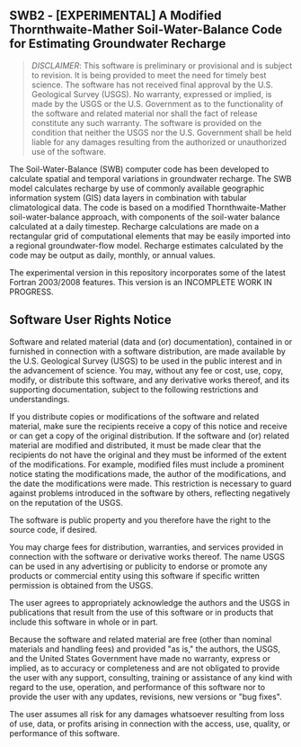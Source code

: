 SWB2 - [EXPERIMENTAL] A Modified Thornthwaite-Mather Soil-Water-Balance Code for Estimating Groundwater Recharge
------------------------------------------------------------------------------------------------

>*DISCLAIMER*: This software is preliminary or provisional and is subject to revision. It is being provided to meet the need for timely best science. The software has not received final approval by the U.S. Geological Survey (USGS). No warranty, expressed or implied, is made by the USGS or the U.S. Government as to the functionality of the software and related material nor shall the fact of release constitute any such warranty. The software is provided on the condition that neither the USGS nor the U.S. Government shall be held liable for any damages resulting from the authorized or unauthorized use of the software. 

The Soil-Water-Balance (SWB) computer code has been developed to calculate spatial and temporal
 variations in groundwater recharge. The SWB model calculates recharge by use of commonly available 
 geographic information system (GIS) data layers in combination with tabular climatological data.
The code is based on a modified Thornthwaite-Mather soil-water-balance approach, with 
components of the soil-water balance calculated at a daily timestep. 
Recharge calculations are made on a rectangular grid of computational elements that may be 
easily imported into a regional groundwater-flow model. Recharge estimates calculated by
 the code may be output as daily, monthly, or annual values.
 
The experimental version in this repository incorporates some of the latest Fortran 2003/2008 features. This
 version is an INCOMPLETE WORK IN PROGRESS.


Software User Rights Notice
----------------------------------

Software and related material (data and (or) documentation), contained in
 or furnished in connection with a software distribution, are made available
 by the U.S. Geological Survey (USGS) to be used in the public
 interest and in the advancement of science. You may, without any fee or cost,
 use, copy, modify, or distribute this software, and any derivative works thereof,
 and its supporting documentation, subject to the following restrictions and understandings.

If you distribute copies or modifications of the software and related material,
 make sure the recipients receive a copy of this notice and receive or can get
 a copy of the original distribution. If the software and (or) related material
 are modified and distributed, it must be made clear that the recipients do not
 have the original and they must be informed of the extent of the modifications.
 For example, modified files must include a prominent notice stating the modifications
 made, the author of the modifications, and the date the modifications were made.
 This restriction is necessary to guard against problems introduced in the software
 by others, reflecting negatively on the reputation of the USGS.

The software is public property and you therefore have the right to the source code, if desired.

You may charge fees for distribution, warranties, and services provided in connection
 with the software or derivative works thereof. The name USGS can be used in any
 advertising or publicity to endorse or promote any products or commercial entity
 using this software if specific written permission is obtained from the USGS.

The user agrees to appropriately acknowledge the authors and the USGS in publications
 that result from the use of this software or in products that include this software in whole or in part.

Because the software and related material are free (other than nominal materials and handling fees)
 and provided "as is," the authors, the USGS, and the United States Government have made no warranty,
 express or implied, as to accuracy or completeness and are not obligated to provide the user with any
 support, consulting, training or assistance of any kind with regard to the use, operation, and performance
 of this software nor to provide the user with any updates, revisions, new versions or "bug fixes".

The user assumes all risk for any damages whatsoever resulting from loss of use, data,
 or profits arising in connection with the access, use, quality, or performance of this software.
